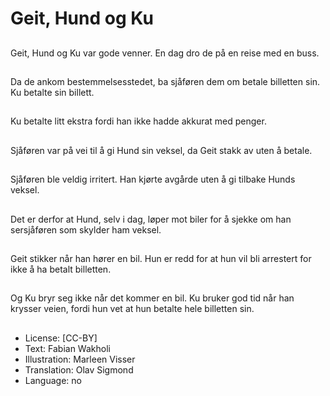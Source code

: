 # Geit, Hund og Ku

##
Geit, Hund og Ku var gode venner. En dag dro de på en reise med en buss.

##
Da de ankom bestemmelsesstedet, ba sjåføren dem om betale billetten sin. Ku betalte sin billett.

##
Ku betalte litt ekstra fordi han ikke hadde akkurat med penger.

##
Sjåføren var på vei til å gi Hund sin veksel, da Geit stakk av uten å betale.

##
Sjåføren ble veldig irritert. Han kjørte avgårde uten å gi tilbake Hunds veksel.

##
Det er derfor at Hund, selv i dag, løper mot biler for å sjekke om han sersjåføren som skylder ham veksel.

##
Geit stikker når han hører en bil. Hun er redd for at hun vil bli arrestert for ikke å ha betalt billetten.

##
Og Ku bryr seg ikke når det kommer en bil. Ku bruker god tid når han krysser veien, fordi hun vet at hun betalte hele billetten sin.

##
* License: [CC-BY]
* Text: Fabian Wakholi
* Illustration: Marleen Visser
* Translation: Olav Sigmond
* Language: no
